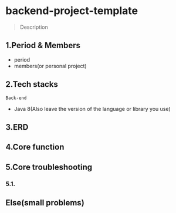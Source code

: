 # backend-project-template
> Description

## 1.Period & Members
- period
- members(or personal project)

## 2.Tech stacks
```Back-end```
- Java 8(Also leave the version of the language or library you use)

## 3.ERD

## 4.Core function

## 5.Core troubleshooting
### 5.1. 

## Else(small problems)
